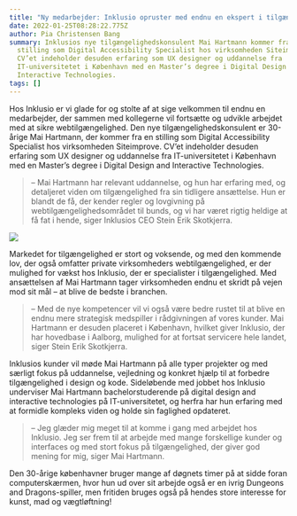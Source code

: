 ```yaml
---
title: "Ny medarbejder: Inklusio opruster med endnu en ekspert i tilgængelighed"
date: 2022-01-25T08:28:22.775Z
author: Pia Christensen Bang
summary: Inklusios nye tilgængelighedskonsulent Mai Hartmann kommer fra en
  stilling som Digital Accessibility Specialist hos virksomheden Siteimprove.
  CV’et indeholder desuden erfaring som UX designer og uddannelse fra
  IT-universitetet i København med en Master’s degree i Digital Design and
  Interactive Technologies.
tags: []
---
```

Hos Inklusio er vi glade for og stolte af at sige velkommen til endnu en medarbejder, der sammen med kollegerne vil fortsætte og udvikle arbejdet med at sikre webtilgængelighed. Den nye tilgængelighedskonsulent er 30-årige Mai Hartmann, der kommer fra en stilling som Digital Accessibility Specialist hos virksomheden Siteimprove. CV’et indeholder desuden erfaring som UX designer og uddannelse fra IT-universitetet i København med en Master’s degree i Digital Design and Interactive Technologies. 

>   – Mai Hartmann har relevant uddannelse, og hun har erfaring med, og detaljeret viden om tilgængelighed fra sin tidligere ansættelse. Hun er blandt de få, der kender regler og lovgivning på webtilgængelighedsområdet til bunds, og vi har været rigtig heldige at få fat i hende, siger Inklusios CEO Stein Erik Skotkjerra. 

![](/img/mai-hartmann.jpg)

Markedet for tilgængelighed er stort og voksende, og med den kommende lov, der også omfatter private virksomheders webtilgængelighed, er der mulighed for vækst hos Inklusio, der er specialister i tilgængelighed. Med ansættelsen af Mai Hartmann tager virksomheden endnu et skridt på vejen mod sit mål – at blive de bedste i branchen. 

>  – Med de nye kompetencer vil vi også være bedre rustet til at blive en endnu mere strategisk medspiller i rådgivningen af vores kunder. Mai Hartmann er desuden placeret i København, hvilket giver Inklusio, der har hovedbase i Aalborg, mulighed for at fortsat servicere hele landet, siger Stein Erik Skotkjerra.

Inklusios kunder vil møde Mai Hartmann på alle typer projekter og med særligt fokus på uddannelse, vejledning og konkret hjælp til at forbedre tilgængelighed i design og kode. Sideløbende med jobbet hos Inklusio underviser Mai Hartmann bachelorstuderende på digital design and interactive technologies på IT-universitetet, og herfra har hun erfaring med at formidle kompleks viden og holde sin faglighed opdateret.

>   – Jeg glæder mig meget til at komme i gang med arbejdet hos Inklusio. Jeg ser frem til at arbejde med mange forskellige kunder og interfaces og med stort fokus på tilgængelighed, der giver god mening for mig, siger Mai Hartmann.

Den 30-årige københavner bruger mange af døgnets timer på at sidde foran computerskærmen, hvor hun ud over sit arbejde også er en ivrig Dungeons and Dragons-spiller, men fritiden bruges også på hendes store interesse for kunst, mad og vægtløftning!